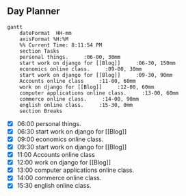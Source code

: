 ## Day Planner
```mermaid
gantt
    dateFormat  HH-mm
    axisFormat %H:%M
    %% Current Time: 8:11:54 PM
    section Tasks
    personal things.     :06-00, 30mm
    start work on django for [[Blog]]     :06-30, 150mm
    economics online class.     :09-00, 30mm
    start work on django for [[Blog]]     :09-30, 90mm
    Accounts online class     :11-00, 60mm
    work on django for [[Blog]]     :12-00, 60mm
    computer applications online class.     :13-00, 60mm
    commerce online class.     :14-00, 90mm
    english online class.     :15-30, 0mm
    section Breaks

```

- [x] 06:00 personal things.
- [x] 06:30 start work on django for [[Blog]]
- [x] 09:00 economics online class.
- [x] 09:30 start work on django for [[Blog]]
- [x] 11:00 Accounts online class
- [x] 12:00 work on django for [[Blog]]
- [x] 13:00 computer applications online class.
- [x] 14:00 commerce online class.
- [x] 15:30 english online class.
